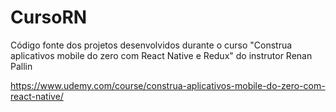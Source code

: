 # CursoRN
Código fonte dos projetos desenvolvidos durante o curso "Construa aplicativos mobile do zero com React Native e Redux" do instrutor Renan Pallin

https://www.udemy.com/course/construa-aplicativos-mobile-do-zero-com-react-native/
